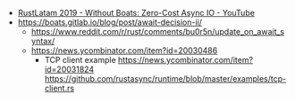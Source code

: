 - [RustLatam 2019 - Without Boats: Zero-Cost Async IO - YouTube](https://www.youtube.com/watch?v=skos4B5x7qE)
- https://boats.gitlab.io/blog/post/await-decision-ii/
  - https://www.reddit.com/r/rust/comments/bu0r5n/update_on_await_syntax/
  - https://news.ycombinator.com/item?id=20030486
    - TCP client example https://news.ycombinator.com/item?id=20031824 https://github.com/rustasync/runtime/blob/master/examples/tcp-client.rs
